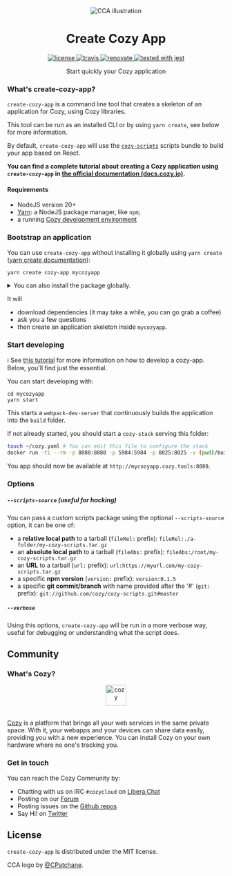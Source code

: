 <div align="center">
  <img src="docs/assets/CCA_1920_1080.png" alt="CCA illustration" />
</div>

<h1 align="center">Create Cozy App</h1>

<div align="center">
  <a href="https://github.com/cozy/create-cozy-app/blob/master/packages/create-cozy-app/LICENSE">
    <img src="https://img.shields.io/npm/l/create-cozy-app.svg" alt="license" />
  </a>
  <a href="https://travis-ci.org/cozy/create-cozy-app">
    <img src="https://img.shields.io/travis/cozy/create-cozy-app.svg" alt="travis" />
  </a>
  <a href="https://renovateapp.com/">
    <img src="https://img.shields.io/badge/renovate-enabled-brightgreen.svg" alt="renovate" />
  </a>
  <a href="https://github.com/facebook/jest">
    <img src="https://facebook.github.io/jest/img/jest-badge.svg" alt="tested with jest" />
  </a>
</div>

<p align="center">Start quickly your Cozy application</p>

### What's create-cozy-app?

`create-cozy-app` is a command line tool that creates a skeleton of an application for Cozy, using Cozy libraries.

This tool can be run as an installed CLI or by using `yarn create`, see below for more information.

By default, `create-cozy-app` will use the [`cozy-scripts`](https://github.com/cozy/create-cozy-app/tree/master/packages/cozy-scripts) scripts bundle to build your app based on React.

__You can find a complete tutorial about creating a Cozy application using `create-cozy-app` in [the official documentation (docs.cozy.io)](https://docs.cozy.io/en/tutorials/app/).__


#### Requirements

 - NodeJS version 20+
 - [Yarn](https://yarnpkg.com): a NodeJS package manager, like `npm`;
 - a running [Cozy development environment](https://docs.cozy.io/en/tutorials/app/#install-the-development-environment)


### Bootstrap an application

You can use `create-cozy-app` without installing it globally using `yarn create`
([yarn create documentation](https://yarnpkg.com/lang/en/docs/cli/create/)):

```
yarn create cozy-app mycozyapp
```

<details>
  <summary>
    You can also install the package globally.

  </summary>

```
yarn global add create-cozy-app
create-cozy-app mycozyapp
```

⚠️ By using a locally installed CLI, you will have to update it regularly to keep the app
template up to date. It is why we recommend to use directly `yarn create` which will always uses
the latest version of the CLI.

</details>

It will

* download dependencies (it may take a while, you can go grab a coffee)
* ask you a few questions
* then create an application skeleton inside `mycozyapp`.

### Start developing

ℹ️ See [this tutorial](https://docs.cozy.io/en/tutorials/app/) for more information on
how to develop a cozy-app. Below, you'll find just the essential.

You can start developing with:

```
cd mycozyapp
yarn start
```

This starts a `webpack-dev-server` that continuously builds the application
into the `build` folder.

If not already started, you should start a `cozy-stack` serving this folder:

```bash
touch ~/cozy.yaml # You can edit this file to configure the stack
docker run -ti --rm -p 8080:8080 -p 5984:5984 -p 8025:8025 -v (pwd)/build:/data/cozy-app/mycozyapp -v ~/cozy.yaml:/etc/cozy/cozy.yaml cozy/cozy-app-dev
```

You app should now be available at `http://mycozyapp.cozy.tools:8080`.


### Options

##### `--scripts-source` (useful for hacking)

You can pass a custom scripts package using the optional `--scripts-source` option, it can be one of:

- a __relative local path__ to a tarball (`fileRel:` prefix): `fileRel:./a-folder/my-cozy-scripts.tar.gz`
- an __absolute local path__ to a tarball (`fileAbs:` prefix): `fileAbs:/root/my-cozy-scripts.tar.gz`
- an __URL__ to a tarball (`url:` prefix): `url:https://myurl.com/my-cozy-scripts.tar.gz`
- a specific __npm version__ (`version:` prefix): `version:0.1.5`
- a specific __git commit/branch__ with name provided after the '#' (`git:` prefix): `git://github.com/cozy/cozy-scripts.git#master`

##### `--verbose`

Using this options, `create-cozy-app` will be run in a more verbose way, useful for debugging or understanding what the script does.


## Community

### What's Cozy?

<div align="center">
  <a href="https://cozy.io">
    <img src="https://cdn.rawgit.com/cozy/cozy-site/master/src/images/cozy-logo-name-horizontal-blue.svg" alt="cozy" height="48" />
  </a>
 </div>
 </br>

[Cozy] is a platform that brings all your web services in the same private space.  With it, your webapps and your devices can share data easily, providing you with a new experience. You can install Cozy on your own hardware where no one's tracking you.

### Get in touch

You can reach the Cozy Community by:

- Chatting with us on IRC `#cozycloud` on [Libera.Chat][libera]
- Posting on our [Forum][forum]
- Posting issues on the [Github repos][github]
- Say Hi! on [Twitter][twitter]


## License

`create-cozy-app` is distributed under the MIT license.

CCA logo by [@CPatchane](https://github.com/CPatchane).


[cozy]: https://cozy.io "Cozy Cloud"
[libera]: https://web.libera.chat/#cozycloud
[forum]: https://forum.cozy.io/
[github]: https://github.com/cozy/
[twitter]: https://twitter.com/cozycloud
